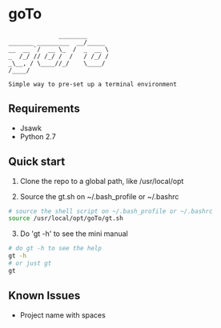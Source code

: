 # goTo
```
              ________      
_______ _________  __/_____
__  __ `/  __ \_  /  _  __ \
_  /_/ // /_/ /  /   / /_/ /
_\__, / \____//_/    \____/
/____/                      

Simple way to pre-set up a terminal environment                                     
```

## Requirements
- Jsawk
- Python 2.7

## Quick start

1. Clone the repo to a global path, like /usr/local/opt

2. Source the gt.sh on ~/.bash_profile or ~/.bashrc
 ```sh
 # source the shell script on ~/.bash_profile or ~/.bashrc
 source /usr/local/opt/goTo/gt.sh
 ```

3. Do 'gt -h' to see the mini manual
 ```sh
 # do gt -h to see the help
 gt -h
 # or just gt
 gt
 ```

## Known Issues
- Project name with spaces
